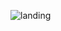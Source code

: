 ![landing](https://github.com/Batuhanbyr/Bootstrap/assets/95686987/9ea8acc9-1d7b-49ed-8be9-f5ebda4f93f5)
